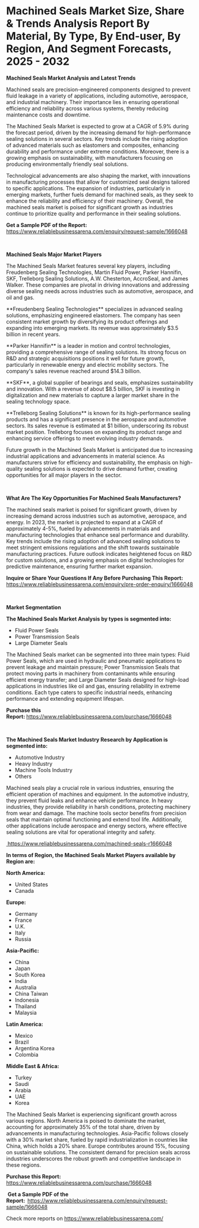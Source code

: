<p><h1>Machined Seals Market Size, Share & Trends Analysis Report By Material, By Type, By End-user, By Region, And Segment Forecasts, 2025 - 2032</h1></p><p><strong>Machined Seals Market Analysis and Latest Trends</strong></p>
<p><p>Machined seals are precision-engineered components designed to prevent fluid leakage in a variety of applications, including automotive, aerospace, and industrial machinery. Their importance lies in ensuring operational efficiency and reliability across various systems, thereby reducing maintenance costs and downtime.</p><p>The Machined Seals Market is expected to grow at a CAGR of 5.9% during the forecast period, driven by the increasing demand for high-performance sealing solutions in several sectors. Key trends include the rising adoption of advanced materials such as elastomers and composites, enhancing durability and performance under extreme conditions. Moreover, there is a growing emphasis on sustainability, with manufacturers focusing on producing environmentally friendly seal solutions.</p><p>Technological advancements are also shaping the market, with innovations in manufacturing processes that allow for customized seal designs tailored to specific applications. The expansion of industries, particularly in emerging markets, further fuels demand for machined seals, as they seek to enhance the reliability and efficiency of their machinery. Overall, the machined seals market is poised for significant growth as industries continue to prioritize quality and performance in their sealing solutions.</p></p>
<p><strong>Get a Sample PDF of the Report:&nbsp;</strong> <a href="https://www.reliablebusinessarena.com/enquiry/request-sample/1666048?utm_campaign=3170&utm_medium=2&utm_source=Github&utm_content=ia&utm_term=31032025&utm_id=machined-seals">https://www.reliablebusinessarena.com/enquiry/request-sample/1666048</a></p>
<p>&nbsp;</p>
<p><strong>Machined Seals Major Market Players</strong></p>
<p><p>The Machined Seals Market features several key players, including Freudenberg Sealing Technologies, Martin Fluid Power, Parker Hannifin, SKF, Trelleborg Sealing Solutions, A.W. Chesterton, AccroSeal, and James Walker. These companies are pivotal in driving innovations and addressing diverse sealing needs across industries such as automotive, aerospace, and oil and gas.</p><p>**Freudenberg Sealing Technologies** specializes in advanced sealing solutions, emphasizing engineered elastomers. The company has seen consistent market growth by diversifying its product offerings and expanding into emerging markets. Its revenue was approximately $3.5 billion in recent years.</p><p>**Parker Hannifin** is a leader in motion and control technologies, providing a comprehensive range of sealing solutions. Its strong focus on R&D and strategic acquisitions positions it well for future growth, particularly in renewable energy and electric mobility sectors. The company's sales revenue reached around $14.3 billion.</p><p>**SKF**, a global supplier of bearings and seals, emphasizes sustainability and innovation. With a revenue of about $8.5 billion, SKF is investing in digitalization and new materials to capture a larger market share in the sealing technology space.</p><p>**Trelleborg Sealing Solutions** is known for its high-performance sealing products and has a significant presence in the aerospace and automotive sectors. Its sales revenue is estimated at $1 billion, underscoring its robust market position. Trelleborg focuses on expanding its product range and enhancing service offerings to meet evolving industry demands.</p><p>Future growth in the Machined Seals Market is anticipated due to increasing industrial applications and advancements in material science. As manufacturers strive for efficiency and sustainability, the emphasis on high-quality sealing solutions is expected to drive demand further, creating opportunities for all major players in the sector.</p></p>
<p>&nbsp;</p>
<p><strong>What Are The Key Opportunities For Machined Seals Manufacturers?</strong></p>
<p><p>The machined seals market is poised for significant growth, driven by increasing demand across industries such as automotive, aerospace, and energy. In 2023, the market is projected to expand at a CAGR of approximately 4-5%, fueled by advancements in materials and manufacturing technologies that enhance seal performance and durability. Key trends include the rising adoption of advanced sealing solutions to meet stringent emissions regulations and the shift towards sustainable manufacturing practices. Future outlook indicates heightened focus on R&D for custom solutions, and a growing emphasis on digital technologies for predictive maintenance, ensuring further market expansion.</p></p>
<p><strong>Inquire or Share Your Questions If Any Before Purchasing This Report:</strong> <a href="https://www.reliablebusinessarena.com/enquiry/pre-order-enquiry/1666048?utm_campaign=3170&utm_medium=2&utm_source=Github&utm_content=ia&utm_term=31032025&utm_id=machined-seals">https://www.reliablebusinessarena.com/enquiry/pre-order-enquiry/1666048</a></p>
<p>&nbsp;</p>
<p><strong>Market Segmentation</strong></p>
<p><strong>The Machined Seals Market Analysis by types is segmented into:</strong></p>
<p><ul><li>Fluid Power Seals</li><li>Power Transmission Seals</li><li>Large Diameter Seals</li></ul></p>
<p><p>The Machined Seals market can be segmented into three main types: Fluid Power Seals, which are used in hydraulic and pneumatic applications to prevent leakage and maintain pressure; Power Transmission Seals that protect moving parts in machinery from contaminants while ensuring efficient energy transfer; and Large Diameter Seals designed for high-load applications in industries like oil and gas, ensuring reliability in extreme conditions. Each type caters to specific industrial needs, enhancing performance and extending equipment lifespan.</p></p>
<p><strong>Purchase this Report:&nbsp;</strong><a href="https://www.reliablebusinessarena.com/purchase/1666048?utm_campaign=3170&utm_medium=2&utm_source=Github&utm_content=ia&utm_term=31032025&utm_id=machined-seals">https://www.reliablebusinessarena.com/purchase/1666048</a></p>
<p>&nbsp;</p>
<p><strong>The Machined Seals Market Industry Research by Application is segmented into:</strong></p>
<p><ul><li>Automotive Industry</li><li>Heavy Industry</li><li>Machine Tools Industry</li><li>Others</li></ul></p>
<p><p>Machined seals play a crucial role in various industries, ensuring the efficient operation of machines and equipment. In the automotive industry, they prevent fluid leaks and enhance vehicle performance. In heavy industries, they provide reliability in harsh conditions, protecting machinery from wear and damage. The machine tools sector benefits from precision seals that maintain optimal functioning and extend tool life. Additionally, other applications include aerospace and energy sectors, where effective sealing solutions are vital for operational integrity and safety.</p></p>
<p><a href="https://www.reliablebusinessarena.com/machined-seals-r1666048?utm_campaign=3170&utm_medium=2&utm_source=Github&utm_content=ia&utm_term=31032025&utm_id=machined-seals">&nbsp;https://www.reliablebusinessarena.com/machined-seals-r1666048</a></p>
<p><strong>In terms of Region, the Machined Seals Market Players available by Region are:</strong></p>
<p>
    <p> <strong> North America: </strong>
        <ul>
            <li>United States</li>
            <li>Canada</li>
        </ul>
        </p> 
    <p> <strong> Europe: </strong>
        <ul>
            <li>Germany</li>
            <li>France</li>
            <li>U.K.</li>
            <li>Italy</li>
            <li>Russia</li>
        </ul>
        </p> 
    <p> <strong> Asia-Pacific: </strong>
        <ul>
            <li>China</li>
            <li>Japan</li>
            <li>South Korea</li>
            <li>India</li>
            <li>Australia</li>
            <li>China Taiwan</li>
            <li>Indonesia</li>
            <li>Thailand</li>
            <li>Malaysia</li>
        </ul>
        </p> 
    <p> <strong> Latin America: </strong>
        <ul>
            <li>Mexico</li>
            <li>Brazil</li>
            <li>Argentina Korea</li>
            <li>Colombia</li>
        </ul>
        </p> 
    <p> <strong> Middle East & Africa: </strong>
        <ul>
            <li>Turkey</li>
            <li>Saudi</li>
            <li>Arabia</li>
            <li>UAE</li>
            <li>Korea</li>
        </ul>
    </p>
    </p>
<p><p>The Machined Seals Market is experiencing significant growth across various regions. North America is poised to dominate the market, accounting for approximately 35% of the total share, driven by advancements in manufacturing technologies. Asia-Pacific follows closely with a 30% market share, fueled by rapid industrialization in countries like China, which holds a 20% share. Europe contributes around 15%, focusing on sustainable solutions. The consistent demand for precision seals across industries underscores the robust growth and competitive landscape in these regions.</p></p>
<p><strong>Purchase this Report: </strong><a href="https://www.reliablebusinessarena.com/purchase/1666048?utm_campaign=3170&utm_medium=2&utm_source=Github&utm_content=ia&utm_term=31032025&utm_id=machined-seals">https://www.reliablebusinessarena.com/purchase/1666048</a></p>
<p>&nbsp;<strong>Get a Sample PDF of the Report:&nbsp;&nbsp;</strong><a href="https://www.reliablebusinessarena.com/enquiry/request-sample/1666048?utm_campaign=3170&utm_medium=2&utm_source=Github&utm_content=ia&utm_term=31032025&utm_id=machined-seals">https://www.reliablebusinessarena.com/enquiry/request-sample/1666048</a></p>
<p><strong></strong></p>
<p>Check more reports on <a href="https://www.reliablebusinessarena.com/?utm_campaign=3170&utm_medium=2&utm_source=Github&utm_content=ia&utm_term=31032025&utm_id=machined-seals">https://www.reliablebusinessarena.com/</a></p>